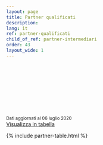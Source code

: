 ```yaml
---
layout: page
title: Partner qualificati
description: 
lang: it
ref: partner-qualificati
child_of_ref: partner-intermediari
order: 43
layout_wide: 1
---
```

<div class="row mb-2">
<div class="col col-md-9">
    <small class="text-muted">Dati aggiornati al 06 luglio 2020</small>
    <a href="./partner-qualificati-tabella.html" class="font-weight-bold float-right">
    <svg class="icon icon-sm icon-primary "><use xlink:href="{{ site.baseurl }}/assets/bootstrap-italia/dist/svg/sprite.svg#it-note"></use></svg> 
    Visualizza in tabella</a>
</div>

</div>

{% include partner-table.html %}